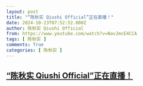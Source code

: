 ```yaml
---
layout: post
title: "“陈秋实 Qiushi Official”正在直播！"
date: 2024-10-23T07:52:52.000Z
author: 陈秋实 Qiushi Official
from: https://www.youtube.com/watch?v=NavJmcE4CCA
tags: [ 陈秋实 ]
comments: True
categories: [ 陈秋实 ]
---
```

<!--1729669972000-->
[“陈秋实 Qiushi Official”正在直播！](https://www.youtube.com/watch?v=NavJmcE4CCA)
------

<div>

</div>
